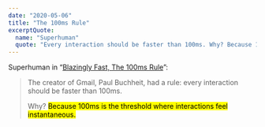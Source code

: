 ```yaml
---
date: "2020-05-06"
title: "The 100ms Rule"
excerptQuote:
  name: "Superhuman"
  quote: "Every interaction should be faster than 100ms. Why? Because 100ms is the threshold where interactions feel instantaneous."
---
```


Superhuman in “[Blazingly Fast, The 100ms Rule](https://superhuman.com)”:

> The creator of Gmail, Paul Buchheit, had a rule: every interaction should be faster than 100ms.
>
> Why? <mark>Because 100ms is the threshold where interactions feel instantaneous.</mark>
